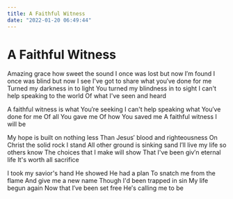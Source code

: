 ```yaml
---
title: A Faithful Witness
date: "2022-01-20 06:49:44"
---
```

# A Faithful Witness

Amazing grace how sweet the sound
I once was lost but now I′m found
I once was blind but now I see
I've got to share what you′ve done for me
Turned my darkness in to light
You turned my blindness in to sight
I can't help speaking to the world
Of what I've seen and heard

A faithful witness is what You′re seeking
I can't help speaking what You′ve done for me
Of all You gave me
Of how You saved me
A faithful witness I will be

My hope is built on nothing less
Than Jesus′ blood and righteousness
On Christ the solid rock I stand
All other ground is sinking sand
I′ll live my life so others know
The choices that I make will show
That I've been giv′n eternal life
It's worth all sacrifice

I took my savior's hand
He showed He had a plan
To snatch me from the flame
And give me a new name
Though I'd been trapped in sin
My life begun again
Now that I′ve been set free
He′s calling me to be